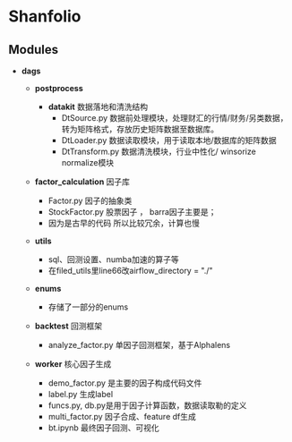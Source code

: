 # Shanfolio


## Modules

- **dags**

  - **postprocess**
    - **datakit** 数据落地和清洗结构
      - DtSource.py 数据前处理模块，处理财汇的行情/财务/另类数据，转为矩阵格式，存放历史矩阵数据至数据库。
      - DtLoader.py 数据读取模块，用于读取本地/数据库的矩阵数据
      - DtTransform.py 数据清洗模块，行业中性化/ winsorize normalize模块
      
  - **factor_calculation** 因子库
    - Factor.py 因子的抽象类
    - StockFactor.py 股票因子 ， barra因子主要是；
    - 因为是古早的代码 所以比较冗余，计算也慢

  - **utils**  
    - sql、回测设置、numba加速的算子等
    - 在filed_utils里line66改airflow_directory = "./"

  - **enums** 
    - 存储了一部分的enums

  - **backtest** 回测框架
    - analyze_factor.py 单因子回测框架，基于Alphalens

  - **worker** 核心因子生成
    - demo_factor.py 是主要的因子构成代码文件
    - label.py 生成label
    - funcs.py, db.py是用于因子计算函数，数据读取勒的定义
    - multi_factor.py 因子合成、feature df生成
    - bt.ipynb 最终因子回测、可视化
